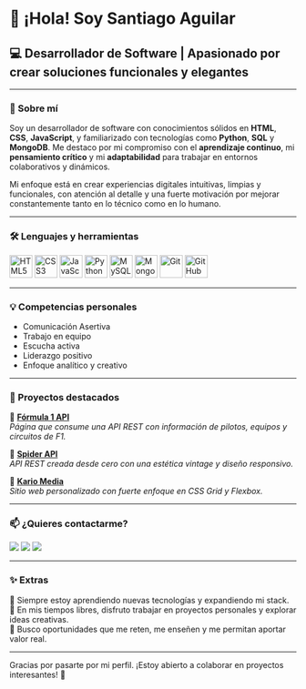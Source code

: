 # 👋 ¡Hola! Soy Santiago Aguilar

## 💻 Desarrollador de Software | Apasionado por crear soluciones funcionales y elegantes

---

### 🧠 Sobre mí

Soy un desarrollador de software con conocimientos sólidos en **HTML**, **CSS**, **JavaScript**, y familiarizado con tecnologías como **Python**, **SQL** y **MongoDB**. Me destaco por mi compromiso con el **aprendizaje continuo**, mi **pensamiento crítico** y mi **adaptabilidad** para trabajar en entornos colaborativos y dinámicos.

Mi enfoque está en crear experiencias digitales intuitivas, limpias y funcionales, con atención al detalle y una fuerte motivación por mejorar constantemente tanto en lo técnico como en lo humano.

---

### 🛠️ Lenguajes y herramientas

<p align="left">
  <img src="https://cdn.jsdelivr.net/gh/devicons/devicon/icons/html5/html5-original.svg" alt="HTML5" width="40" height="40"/>
  <img src="https://cdn.jsdelivr.net/gh/devicons/devicon/icons/css3/css3-original.svg" alt="CSS3" width="40" height="40"/>
  <img src="https://cdn.jsdelivr.net/gh/devicons/devicon/icons/javascript/javascript-original.svg" alt="JavaScript" width="40" height="40"/>
  <img src="https://cdn.jsdelivr.net/gh/devicons/devicon/icons/python/python-original.svg" alt="Python" width="40" height="40"/>
  <img src="https://cdn.jsdelivr.net/gh/devicons/devicon/icons/mysql/mysql-original-wordmark.svg" alt="MySQL" width="40" height="40"/>
  <img src="https://cdn.jsdelivr.net/gh/devicons/devicon/icons/mongodb/mongodb-original.svg" alt="MongoDB" width="40" height="40"/>
  <img src="https://cdn.jsdelivr.net/gh/devicons/devicon/icons/git/git-original.svg" alt="Git" width="40" height="40"/>
  <img src="https://cdn.jsdelivr.net/gh/devicons/devicon/icons/github/github-original.svg" alt="GitHub" width="40" height="40"/>
</p>

---

### 💡 Competencias personales

- Comunicación Asertiva
- Trabajo en equipo
- Escucha activa
- Liderazgo positivo
- Enfoque analítico y creativo

---

### 🚀 Proyectos destacados

🔹 [**Fórmula 1 API**](https://github.com/Gersonchm1/Proyecto_Javascript_S1AguilarSantiago_ChaparroGerson)  
_Página que consume una API REST con información de pilotos, equipos y circuitos de F1._

🔹 [**Spider API**](https://github.com/Santiagoaghhh/SpiderAPI)  
_API REST creada desde cero con una estética vintage y diseño responsivo._

🔹 [**Kario Media**](https://github.com/Naya741/Kario_Media)  
_Sitio web personalizado con fuerte enfoque en CSS Grid y Flexbox._

---

### 📫 ¿Quieres contactarme?

<p align="left">
  <a href="mailto:santaguilar17@gmail.com"><img src="https://img.shields.io/badge/email-%23D14836.svg?&style=for-the-badge&logo=gmail&logoColor=white" /></a>
  <a href="https://www.linkedin.com/in/santiago-aguilar-208b38348/"><img src="https://img.shields.io/badge/LinkedIn-%230077B5.svg?&style=for-the-badge&logo=linkedin&logoColor=white" /></a>
  <a href="https://github.com/Santiagoaghhh"><img src="https://img.shields.io/badge/GitHub-%23121011.svg?&style=for-the-badge&logo=github&logoColor=white" /></a>
</p>

---

### ✨ Extras

🌱 Siempre estoy aprendiendo nuevas tecnologías y expandiendo mi stack.  
📘 En mis tiempos libres, disfruto trabajar en proyectos personales y explorar ideas creativas.  
🎯 Busco oportunidades que me reten, me enseñen y me permitan aportar valor real.

---

Gracias por pasarte por mi perfil. ¡Estoy abierto a colaborar en proyectos interesantes! 🙌
